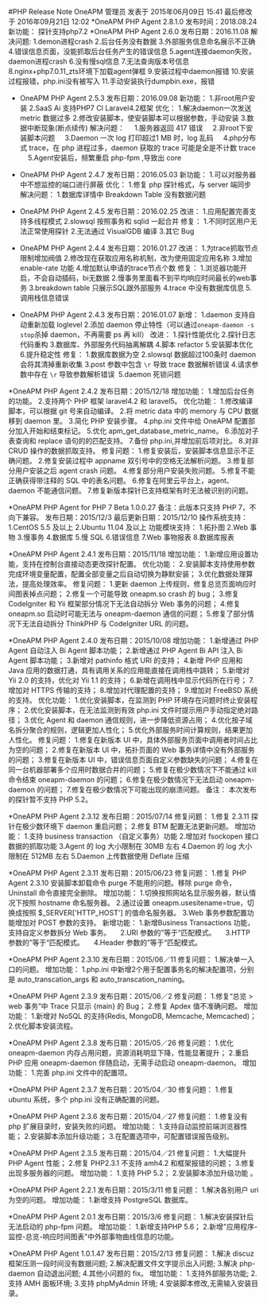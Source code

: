 #PHP Release Note
OneAPM 管理员 发表于 2015年06月09日 15:41 最后修改于 2016年09月21日 12:02 
*OneAPM PHP Agent 2.8.1.0
发布时间：2018.08.24
新功能：
    探针支持php7.2
*OneAPM PHP Agent 2.6.0
发布日期：2016.11.08
解决问题:
	1.demon进程crash
	2.后台任务没有数据
	3.外部服务信息命名展示不正确
	4.错误信息页面，没能抓取后台任务产生的错误信息
	5.agent连接daemon失败，daemon进程crash
	6.没有慢sql信息
	7.无法查询版本号信息
	8.nginx+php7.0.11_zts环境下加载agent弹框
	9.安装过程中daemon报错
	10.安装过程报错，php.ini没有被写入
	11.手动安装执行dumpbin.exe，报错   

* OneAPM PHP Agent 2.5.3
发布日期：2016.09.08
新功能：
	1.非root用户安装
	2.SaaS Ai 支持PHP7 CI Laravel4.2框架
优化：
	1.解决daemon一次发送 metric 数据过多
	2.修改安装脚本，使安装脚本可以根据参数，手动安装
	3.数据中断现象(断点续传)
解决问题：
    1.服务器返回 417 错误
    2.非root下安装脚本问题
    3.Daemon 一次 log 打印超过1 MB 时，log 乱码
    4.php分布式 trace，在 php 进程过多，daemon 获取的 trace 可能是全是不计数 trace
    5.Agent安装后，频繁重启 php-fpm ,导致出 core

* OneAPM PHP Agent 2.4.7
发布日期：2016.05.03
新功能：
	1.可以对服务器中不想监控的端口进行屏蔽
优化：
	1.修复 php 探针格式，与 server 端同步
解决问题：
	1.数据库详情中 Breakdown Table 没有数据问题

* OneAPM PHP Agent 2.4.5
发布日期：2016.02.25
改进：
	1.应用配置完善支持多线程模式
	2.slowsql 按照事务和 sqlid 一起合并
修复：
	1.不同时区用户无法正常使用探针
	2.无法通过 VisualGDB 编译
	3.其它 Bug

* OneAPM PHP Agent 2.4.4
发布日期：2016.01.27
改进：
	1.为trace抓取节点限制增加阀值
	2.修改现在获取应用名称机制，改为使用固定应用名称
	3.增加 enable-rate 功能
	4.增加默认申请的trace节点个数
修复：
	1.浏览器功能开启，不会自动插码，bi无数据
	2.慢事务里面看不到平均响应时间最长的web事务
	3.breakdown table 只展示SQL跟外部服务
	4.trace 中没有数据库信息
	5.调用栈信息错误

* OneAPM PHP Agent 2.4.3
发布日期：2016.01.07
新增：
	1.daemon 支持自动重新加载 loglevel
	2.添加 daemon 停止特性（可以通过`oneapm-daemon -s stop`杀掉 daemon，不再需要 ps 再 kill）
改进：
	1.探针性能优化
	2.探针日志代码重构
	3.数据库、外部服务代码抽离解耦
	4.脚本 refactor
	5.安装脚本优化
	6.提升稳定性
修复：
	1.数据库数据为空
	2.slowsql 数据超过100条时 daemon 会将其清掉重新收集
	3.post 参数中包含 `\r` 导致 trace 数据解析错误
	4.请求参数中存在 `\r` 导致参数解析错误 
	5.daemon 死锁问题

*OneAPM PHP Agent 2.4.2
发布日期：2015/12/18
增加功能：
	1.增加后台任务的功能。
	2.支持两个 PHP 框架 laravel4.2 和 laravel5。
优化功能：
	1.修改编译脚本，可以根据 git 号来自动编译。
	2.将 metric data 中的 memory 与 CPU 数据移到 daemon 里。
	3.简化 PHP 安装步骤。
	4.php.ini 文件中给 OneAPM 配置部分加入开始和结束标记。
	5.优化 apm_get_database_metric_name。
	6.添加对子表查询和 replace 语句的的匹配支持。
	7.备份 php.ini,并增加前后项对比。
	8.对非 CRUD 操作的数据抓取支持。
修复问题：
	1.修复安装后，安装脚本信息显示不正确问题。
	2.修复安装过程中 appname 双引号中的空格无法解析问题。
	3.修复部分用户安装之后 agent crash 问题。
	4.修复部分用户安装失败问题。
	5.修复不能正确获得带注释的 SQL 中的表名问题。
	6.修复在阿里云平台上，agent、daemon 不能通信问题。
	7.修复新版本探针已支持框架有时无法被识别的问题。

*OneAPM PHP Agent for PHP 7 Beta 1.0.0.27
备注：此版本只支持 PHP 7，不向下兼容。
发布日期：2015/12/3
最后更新日期：2015/12/10
操作系统支持：
	1.CentOS 5.5 及以上
	2.Ubuntu 11.04 及以上
功能模块支持：
	1.拓扑图
	2.Web 事物
	3.慢事务
	4.数据库
	5.慢 SQL
	6.错误信息
	7.Web 事物报表
	8.数据库报表

*OneAPM PHP Agent 2.4.1
发布日期：2015/11/18
增加功能：
	1.新增应用设置功能，支持在控制台直接动态更改探针配置。
优化功能：
	2.安装脚本支持使用参数完成环境变量配置，配置全部变量之后自动切换为静默安装；
	3.优化数据处理算法，提高处理效率。
修复问题：
	1.更新 daemon 上传规则，修复总览页面响应时间图表掉点问题；
	2.修复一个可能导致 oneapm.so crash 的 bug；
	3.修复 CodeIgniter 和 Yii 框架部分情况下无法自动拆分 Web 事务的问题；
	4.修复 oneapm.so 启动时可能无法与 oneapm-daemon 通信的问题；
	5.修复了部分情况下无法自动拆分 ThinkPHP 与 CodeIgniter URL 的问题。

*OneAPM PHP Agent 2.4.0
发布日期：2015/10/08
增加功能：
	1.新增通过 PHP Agent 自动注入 Bi Agent 脚本功能；
	2.新增通过 PHP Agent Bi API 注入 Bi Agent 脚本功能；
	3.新增对 pathinfo 格式 URI 的支持；
	4.新增 PHP 应用和 Java 应用的数据打通，具有调用关系的应用能直接在调用栈中跳转；
	5.新增对 Yii 2.0 的支持，优化对 Yii 1.1 的支持；
	6.新增在调用栈中显示代码所在行号；
	7.增加对 HTTPS 传输的支持；
	8.增加对代理配置的支持；
	9.增加对 FreeBSD 系统的支持。
优化功能：
	1.优化安装脚本，在监测到 PHP 环境存在问题时终止安装程序；
	2.优化安装脚本，在无法监测到有效 php.ini 文件时提示用户手动指定绝对路径；
	3.优化 Agent 和 daemon 通信规则，进一步降低资源占用；
	4.优化按子域名拆分聚合的规则，逻辑更加人性化；
	5.优化外部服务时间计算规则，结果更加人性化。
修复问题：
	1.修复在新版本 UI 中，具体外部服务页面中调用者时间占比为空的问题；
	2.修复在新版本 UI 中，拓扑页面的 Web 事务详情中没有外部服务的问题；
	3.修复在新版本 UI 中，错误信息页面自定义参数缺失的问题；
	4.修复在同一台机器部署多个应用时数据合并的问题；
	5.修复在极少数情况下不能通过 kill 命令结束 oneapm-daemon 的问题；
	6.修复在极少数情况下无法启动 oneapm-daemon 的问题；
	7.修复在极少数情况下可能出现的崩溃问题。
备注：
	本次发布的探针暂不支持 PHP 5.2。

*OneAPM PHP Agent 2.3.12
发布日期：2015/07/14
修复问题：
	1.修复 2.3.11 探针在极少数环境下 daemon 重启问题；
	2.修复 BTM 配置无法更新问题。
增加功能：
	1.支持 business transaction （自定义事务）功能
	2.增加对 fsockopen 接口数据的抓取功能
	3.Agent 的 log 大小限制在 30MB 左右
	4.Daemon 的 log 大小限制在 512MB 左右
	5.Daemon 上传数据使用 Deflate 压缩

*OneAPM PHP Agent 2.3.11
发布日期：2015/06/23
修复问题：
	1.修复 PHP Agent 2.3.10 安装脚本卸载命令 purge 不能用的问题。移除 purge 命令，Uninstall 命令直接完全删除。
增加功能：
	1.切换按照网站名显示服务器，默认情况下按照 hostname 命名服务器。
	2.通过设置 oneapm.usesitename=true，切换成按照 $_SERVER['HTTP_HOST'] 的值命名服务器。
	3.Web 事务参数配置功能增加对 POST 参数的支持。
新增功能：
	1.新增Business Transactions 功能，支持自定义参数拆分 Web 事务。
    2.URI 参数的”等于“匹配模式。
    3.HTTP 参数的”等于“匹配模式。
    4.Header 参数的”等于“匹配模式。

*OneAPM PHP Agent 2.3.10
发布日期：2015/06／11
修复问题：
	1.解决单一入口的问题。
增加功能：
	1.php.ini 中新增2个用于配置事务名的解决配置项，分别是 auto_transcation_args 和 auto_transcation_naming。

*OneAPM PHP Agent 2.3.9
发布日期：2015/06／2
修复问题：
	1.修复“总览 > web 事务”中 Trace 只显示 {main} 的 Bug；
	2.修复 Apdex 值不准确问题。
增加功能：
	1.新增对 NoSQL 的支持(Redis, MongoDB, Memcache, Memcached)；
	2.优化脚本安装流程。

*OneAPM PHP Agent 2.3.8
发布日期：2015/05／26
修复问题：
	1.优化 oneapm-daemon 内存占用问题，资源消耗明显下降，性能显著提升；
	2.重启 PHP 应用 oneapm-daemon 伴随启动，无需手动启动 oneapm-daemon。
增加功能：
	1.完善 php.ini 文件中的配置项。

*OneAPM PHP Agent 2.3.7
发布日期：2015/04／30
修复问题：
	1.修复 ubuntu 系统，多个 php.ini 没有正确配置的问题。

*OneAPM PHP Agent 2.3.6
发布日期：2015/04／27
修复问题：
	1.修复没有 php 扩展目录时，安装失败的问题。
增加功能：
	1.支持自动监控前端浏览器性能；
	2.安装脚本添加升级功能；
	3.在配置选项中，可配置错误报告级别。

*OneAPM PHP Agent 2.3.5
发布日期：2015/04／21
修复问题：
	1.大幅提升 PHP Agent 性能；
	2.修复 PHP2.3.1 不支持 amh4.2 和框架报错的问题；
	3.修复出现多服务器的问题。
增加功能：
	1.支持 PHP 5.2；
	2.安装脚本添加升级功能 。

*OneAPM PHP Agent 2.2.1
发布日期：2015/3/11
修复问题：
	1.解决各别用户 uri 为空的问题。
增加功能：
	1.新增支持 PostgreSQL 数据库。

*OneAPM PHP Agent 2.0.1
发布日期：2015/3/6
修复问题：
	1.解决安装探针后无法启动的 php-fpm 问题。
增加功能：
	1.新增支持PHP 5.6；
	2.新增"应用程序-监控-总览-响应时间图表"中外部事物曲线信息的功能。

*OneAPM PHP Agent 1.0.1.47
发布日期：2015/2/13
修复问题：
	1.解决 discuz 框架压测一段时间没有数据问题;
	2.解决配置文件文字提示出入问题;
	3.解决 php-daemon 自动退出问题;
	4.其他小问题的 fix。
增加功能：
	1.支持外部服务功能;
	2.支持 AMH 面板环境;
	3.支持 phpMyAdmin 环境;
	4.安装脚本修改,无需输入安装目录。